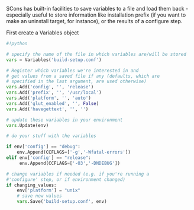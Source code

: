
SCons has built-in facilities to save variables to a file and load them back - especially useful to store information like installation prefix (if you want to make an uninstall target, for instance), or the results of a configure step. 

First create a Variables object 
```python
#!python

# specify the name of the file in which variables are/will be stored
vars = Variables('build-setup.conf')

# Register which variables we're interested in and
# get values from a saved file if any (defaults, which are
# specified in the last argument, are used otherwise)
vars.Add('config', '', 'release')
vars.Add('prefix', '', '/usr/local')
vars.Add('platform', '', 'auto')
vars.Add('glut_enabled', '', False)
vars.Add('havegettext', '', '')

# update these variables in your environment
vars.Update(env)

# do your stuff with the variables

if env['config'] == "debug":
    env.Append(CCFLAGS=['-g','-Wfatal-errors']) 
elif env['config'] == "release":
     env.Append(CCFLAGS=['-O3','-DNDEBUG'])

# change variables if needed (e.g. if you're running a
#'configure' step, or if environment changed)
if changing_values:
    env['platform'] = "unix"
    # save new values
    vars.Save('build-setup.conf', env)
```